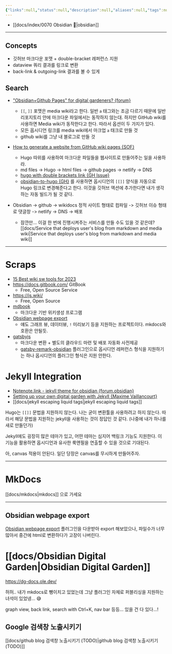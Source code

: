 ```yaml
---
{"links":null,"status":null,"description":null,"aliases":null,"tags":null,"created":"2023-05-24T09:26:36","updated":"2025-01-14T18:26:59","title":"Obsidian으로 블로그 만들기","dg-publish":true,"permalink":"/docs/obsidian/","dgPassFrontmatter":true}
---
```


- [[docs/index/0070 Obsidian 💎\|obsidian]]
---

## Concepts

- 깃허브 마크다운 포맷 + double-bracket 레퍼런스 지원
- dataview 쿼리 결과를 링크로 변환
- back-link & outgoing-link 결과를 볼 수 있게

## Search

- ["Obsidian+Github Pages" for digital gardeners? {forum}](https://forum.obsidian.md/t/obsidian-github-pages-for-digital-gardeners/2622)
  - `[[`, `]]` 포맷은 media wiki라고 한다. 일반 `a` 태그와는 조금 다르기 때문에 일반 리포지토리 안에 마크다운 파일에서는 동작하지 않는대. 하지만 GitHub wiki를 사용하면 Media wiki가 동작한다고 한다. 따라서 옵션이 두 가지가 있다.
  - 모든 옵시디언 링크를 media wiki에서 마크업 `a` 태크로 만들 것
  - github wiki를 그냥 내 블로그로 만들 것

- [How to generate a website from GitHub wiki pages {SOF}](https://stackoverflow.com/questions/16753586/how-to-generate-a-website-from-github-wiki-pages)
  - Hugo 따위를 사용하여 마크다운 파일들을 웹사이트로 만들어주는 일을 사용하라.
  - md files -> Hugo -> html files -> github pages -> netlify -> DNS
  - [hugo with double brackets link {GH Issue}](https://github.com/gohugoio/hugo/issues/3606)
  - [obsidian-to-hugo {GH}](https://github.com/devidw/obsidian-to-hugo) 를 사용하면 옵시디언의 `[[]]` 양식을 자동으로 Hugo 링크로 변경해준다고 한다. 이것을 깃허브 액션에 추가한다면 내가 생각하는 자동 빌드가 될 것 같다.

- Obsidian -> github -> wikidocs 정적 사이트 형태로 컴파일  -> 깃허브 이슈 형태로 댓글창  -> netlify -> DNS -> 배포
  - 잠깐만... 이걸 한 번에 진행시켜주는 서비스를 만들 수도 있을 것 같은데? [[docs/Service that deploys user's blog from markdown and media wiki\|Service that deploys user's blog from markdown and media wiki]]

___

# Scraps

- [15 Best wiki sw tools for 2023](https://document360.com/blog/wiki-software/)
- <https://docs.gitbook.com/> GitBook
	- Free, Open Source Service
- <https://js.wiki/>
	- Free, Open Source
- [mdbook](https://rust-lang.github.io/mdBook/)
	- 마크다운 기반 위키생성 프로그램
- [Obsidian webpage export](https://github.com/KosmosisDire/obsidian-webpage-export)
	- 얘도 그래프 뷰, 데이터뷰, `!` 미리보기 등을 지원하는 프로젝트이다. mkdocs와 호환은 안될듯.
- [gatsbyjs](https://www.gatsbyjs.com/docs/tutorial/getting-started/part-1/)
	- 마크다운 변환 + 별도의 클라우드 마련 및 배포 자동화 사전제공
	- [gatsby-remark-obsidian](https://www.gatsbyjs.com/plugins/gatsby-remark-obsidian/) 플러그인으로 옵시디언 레퍼런스 형식을 지원하기는 하나 옵시디언의 플러그인 형식은 지원 안한다.

# Jekyll Integration

- [Notenote.link - jekyll theme for obsidian {forum.obsidian}](https://forum.obsidian.md/t/notenote-link-publish-your-obsidian-notes-with-jekyll-for-free/7951)
- [Setting up your own digital garden with Jekyll {Maxime Vaillancourt}](https://maximevaillancourt.com/blog/setting-up-your-own-digital-garden-with-jekyll)
- [[docs/jekyll escaping liquid tags\|jekyll escaping liquid tags]]

Hugo는 `[[]]` 문법을 지원하지 않는다. 나는 굳이 변환툴을 사용하려고 하지 않는다. 따라서 해당 문법을 지원하는 jekyll을 사용하는 것이 정답인 것 같다. (나중에 내가 하나를 새로 만들던가)

Jekyll에도 굉장히 많은 테마가 있고, 어떤 테마는 심지어 백링크 기능도 지원한다. 이 기능을 활용하면 옵시디언과 유사한 룩앤필을 연출할 수 있을 것으로 기대된다.

아, canvas 적용이 안된다. 일단 당장은 canvas를 무시하게 만들어주자.
___

# MkDocs

[[docs/mkdocs\|mkdocs]] 으로 가세요

___

## Obsidian webpage export

[Obsidian webpage export](https://github.com/KosmosisDire/obsidian-webpage-export) 플러그인을 다운받아 export 해보았으나, 파일수가 너무 많아서 중간에 html로 변환하다가 고장이 나버린다.

# [[docs/Obsidian Digital Garden\|Obsidian Digital Garden]]

<https://dg-docs.ole.dev/>

허허.. 내가 mkdocs로 뺑이치고 있었는데 그냥 플러그인 자체로 퍼블리싱을 지원하는 녀석이 있었넹... 😅

graph view, back link, search with Ctrl+K, nav bar 등등... 있을 건 다 있다...!

## Google 검색창 노출시키기

[[docs/github blog 검색창 노출시키기 (TODO)\|github blog 검색창 노출시키기 (TODO)]]
